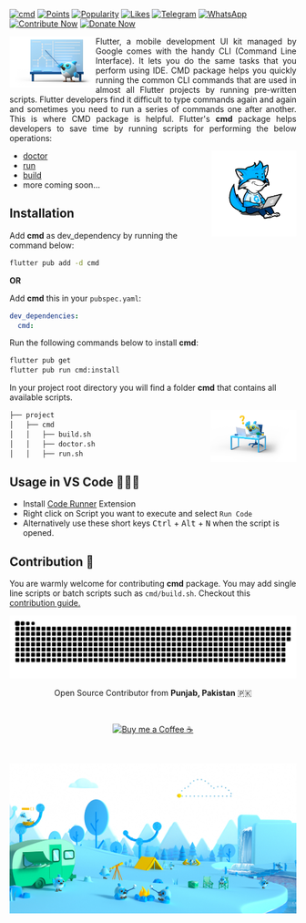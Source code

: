 [![cmd](https://img.shields.io/pub/v/cmd.svg?label=cmd&color=blue)](https://pub.dev/packages/cmd)
[![Points](https://img.shields.io/pub/points/cmd)](https://pub.dev/packages/cmd/score)
[![Popularity](https://img.shields.io/pub/popularity/cmd)](https://pub.dev/packages/cmd/score)
[![Likes](https://img.shields.io/pub/likes/cmd)](https://pub.dev/packages/cmd/score)
[![Telegram](https://img.shields.io/badge/Telegram--blue?logo=telegram&logoColor=white)](https://t.me/UsamaSarwar)
[![WhatsApp](https://img.shields.io/badge/WhatsApp--tgreen?logo=whatsapp&logoColor=white)](https://wa.me/923100007773)
[![Contribute Now](https://img.shields.io/badge/Contribute--blue?logo=Github&logoColor=white)](https://github.com/UsamaSarwar/cmd/blob/main/flutter/CONTRIBUTING.md)
[![Donate Now](https://img.shields.io/badge/Donate--blue?logo=buy-me-a-coffee&logoColor=white)](https://www.buymeacoffee.com/UsamaSarwar)

<img align="left" alt="flutter cmd" src="https://raw.githubusercontent.com/UsamaSarwar/cmd/main/flutter/assets/path.png" height="auto" width ="30%"/>
<p align="justify">
Flutter, a mobile development UI kit managed by Google comes with the handy CLI (Command Line Interface). It lets you do the same tasks that you perform using IDE. CMD package helps you quickly running the common CLI commands that are used in almost all Flutter projects by running pre-written scripts. Flutter developers find it difficult to type commands again and again and sometimes you need to run a series of commands one after another. This is where CMD package is helpful. Flutter's <b>cmd</b> package helps developers to save time by running scripts for performing the below operations:
</p>

<img align="right" alt="flutter cmd" src="https://raw.githubusercontent.com/UsamaSarwar/cmd/main/flutter/assets/coding.gif" height="auto" width ="150"/>

- [doctor](https://raw.githubusercontent.com/UsamaSarwar/cmd/main/flutter/cmd/doctor.sh)
- [run](https://raw.githubusercontent.com/UsamaSarwar/cmd/main/flutter/cmd/run.sh)
- [build](https://raw.githubusercontent.com/UsamaSarwar/cmd/main/flutter/cmd/build.sh)
- more coming soon...

## Installation
Add **cmd** as dev_dependency by running the command below:
```bash
flutter pub add -d cmd
```

**OR** 

Add **cmd** this in your `pubspec.yaml`:

```yaml
dev_dependencies:
  cmd:
```

Run the following commands below to install **cmd**:

```bash
flutter pub get
flutter pub run cmd:install
```

In your project root directory you will find a folder **cmd** that contains all available scripts.

<img align="right" alt="FAQs" src="https://raw.githubusercontent.com/UsamaSarwar/cmd/main/flutter/assets/faq.png" height="auto" width ="30%"/>

```bash
├── project
│   ├── cmd
│   │   ├── build.sh
│   │   ├── doctor.sh
│   │   ├── run.sh
```

## Usage in VS Code 🧑🏻‍💻

- Install [Code Runner](https://marketplace.visualstudio.com/items?itemName=formulahendry.code-runner) Extension
- Right click on Script you want to execute and select `Run Code`
- Alternatively use these short keys <kbd>Ctrl</kbd> + <kbd>Alt</kbd> + <kbd>N</kbd> when the script is opened.

## Contribution 💙
You are warmly welcome for contributing **cmd** package. You may add single line scripts or batch scripts such as `cmd/build.sh`. Checkout this [contribution guide.](https://github.com/UsamaSarwar/cmd/blob/main/flutter/CONTRIBUTING.md)

<p align="center"> <img src="https://raw.githubusercontent.com/UsamaSarwar/cmd/main/flutter/assets/contribution.svg" alt="cmd contributions" /> </p>

<p align="center">Open Source Contributor from <b>Punjab, Pakistan</b> 🇵🇰 </p>
<div align="center"><br>
<p><a href="https://www.buymeacoffee.com/UsamaSarwar"> <img align="center" src="https://cdn.buymeacoffee.com/buttons/v2/default-yellow.png" height="40" width="168" alt="Buy me a Coffee ☕" /></a></p>
</div>

<br><p align="center"> <img src="https://raw.githubusercontent.com/UsamaSarwar/cmd/main/flutter/assets/cmd.jpg" alt="Flutter cmd package" /> </p>